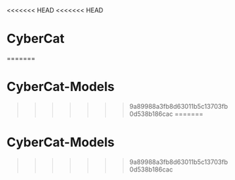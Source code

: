 <<<<<<< HEAD
<<<<<<< HEAD
# CyberCat
=======
# CyberCat-Models
>>>>>>> 9a89988a3fb8d63011b5c13703fb0d538b186cac
=======
# CyberCat-Models
>>>>>>> 9a89988a3fb8d63011b5c13703fb0d538b186cac
